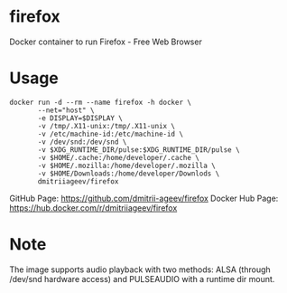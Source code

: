 # firefox
Docker container to run Firefox - Free Web Browser

# Usage
```
docker run -d --rm --name firefox -h docker \
       --net="host" \
       -e DISPLAY=$DISPLAY \
       -v /tmp/.X11-unix:/tmp/.X11-unix \
       -v /etc/machine-id:/etc/machine-id \
       -v /dev/snd:/dev/snd \
       -v $XDG_RUNTIME_DIR/pulse:$XDG_RUNTIME_DIR/pulse \
       -v $HOME/.cache:/home/developer/.cache \
       -v $HOME/.mozilla:/home/developer/.mozilla \
       -v $HOME/Downloads:/home/developer/Downlods \
       dmitriiageev/firefox

```

GitHub Page: https://github.com/dmitrii-ageev/firefox
Docker Hub Page: https://hub.docker.com/r/dmitriiageev/firefox

# Note
The image supports audio playback with two methods: ALSA (through /dev/snd hardware access) and PULSEAUDIO with a runtime dir mount.
